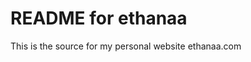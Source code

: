README for ethanaa
==========================

This is the source for my personal website ethanaa.com